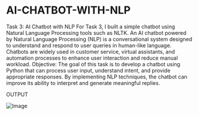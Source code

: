 # AI-CHATBOT-WITH-NLP

Task 3: AI Chatbot with NLP
For Task 3, I built a simple chatbot using Natural Language Processing tools such as NLTK.
An AI chatbot powered by Natural Language Processing (NLP) is a conversational system designed to understand and respond to user queries in human-like language. Chatbots are widely used in customer service, virtual assistants, and automation processes to enhance user interaction and reduce manual workload.
Objective:
The goal of this task is to develop a chatbot using Python that can process user input, understand intent, and provide appropriate responses. By implementing NLP techniques, the chatbot can improve its ability to interpret and generate meaningful replies.

OUTPUT

![Image](https://github.com/user-attachments/assets/051d240c-24eb-455a-bbc6-f76075306f8a)

